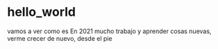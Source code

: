 # hello_world
vamos a ver como es
En 2021 mucho trabajo y aprender cosas nuevas, verme crecer de nuevo, desde el pie
